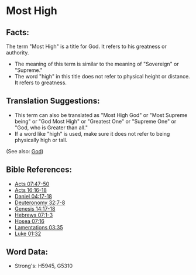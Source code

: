 # Most High #

## Facts: ##

The term "Most High" is a title for God. It refers to his greatness or authority.

* The meaning of this term is similar to the meaning of "Sovereign" or "Supreme."
* The word "high" in this title does not refer to physical height or distance. It refers to greatness.

## Translation Suggestions: ##

* This term can also be translated as "Most High God" or "Most Supreme being" or "God Most High" or "Greatest One" or "Supreme One" or "God, who is Greater than all."
* If a word like "high" is used, make sure it does not refer to being physically high or tall. 

(See also: [God](../kt/god.md))

## Bible References: ##

* [Acts 07:47-50](rc://en/tn/help/act/07/47)
* [Acts 16:16-18](rc://en/tn/help/act/16/16)
* [Daniel 04:17-18](rc://en/tn/help/dan/04/17)
* [Deuteronomy 32:7-8](rc://en/tn/help/deu/32/07)
* [Genesis 14:17-18](rc://en/tn/help/gen/14/17)
* [Hebrews 07:1-3](rc://en/tn/help/heb/07/01)
* [Hosea 07:16](rc://en/tn/help/hos/07/16)
* [Lamentations 03:35](rc://en/tn/help/lam/03/35)
* [Luke 01:32](rc://en/tn/help/luk/01/32)

## Word Data: ##

* Strong's: H5945, G5310
